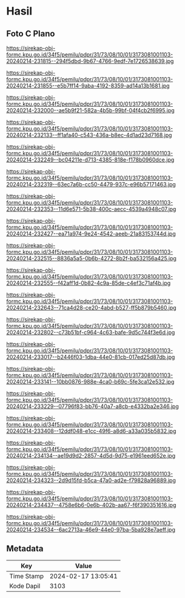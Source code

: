 # Hasil

## Foto C Plano

https://sirekap-obj-formc.kpu.go.id/34f5/pemilu/pdpr/31/73/08/10/01/3173081001103-20240214-231815--294f5dbd-9b67-4766-9edf-7e1726538639.jpg

https://sirekap-obj-formc.kpu.go.id/34f5/pemilu/pdpr/31/73/08/10/01/3173081001103-20240214-231855--e5b7ff14-9aba-4192-8359-ad14a13b1681.jpg

https://sirekap-obj-formc.kpu.go.id/34f5/pemilu/pdpr/31/73/08/10/01/3173081001103-20240214-232000--ae5b9f21-582a-4b5b-99bf-04f4cb2f6995.jpg

https://sirekap-obj-formc.kpu.go.id/34f5/pemilu/pdpr/31/73/08/10/01/3173081001103-20240214-232133--ff1afa40-c543-436a-b8ec-4d1ad23d7168.jpg

https://sirekap-obj-formc.kpu.go.id/34f5/pemilu/pdpr/31/73/08/10/01/3173081001103-20240214-232249--bc04211e-d713-4385-818e-f178b0960dce.jpg

https://sirekap-obj-formc.kpu.go.id/34f5/pemilu/pdpr/31/73/08/10/01/3173081001103-20240214-232319--63ec7a6b-cc50-4479-937c-e96b57171463.jpg

https://sirekap-obj-formc.kpu.go.id/34f5/pemilu/pdpr/31/73/08/10/01/3173081001103-20240214-232353--11d6e571-5b38-400c-aecc-4539a4948c07.jpg

https://sirekap-obj-formc.kpu.go.id/34f5/pemilu/pdpr/31/73/08/10/01/3173081001103-20240214-232427--ea71a974-9e24-4542-aeeb-21a83153744d.jpg

https://sirekap-obj-formc.kpu.go.id/34f5/pemilu/pdpr/31/73/08/10/01/3173081001103-20240214-232515--8836a5a5-0b6b-4272-8b2f-ba532156a425.jpg

https://sirekap-obj-formc.kpu.go.id/34f5/pemilu/pdpr/31/73/08/10/01/3173081001103-20240214-232555--f42aff1d-0b82-4c9a-85de-c4ef3c71af4b.jpg

https://sirekap-obj-formc.kpu.go.id/34f5/pemilu/pdpr/31/73/08/10/01/3173081001103-20240214-232643--71ca4d28-ce20-4abd-b527-ff5b879b5460.jpg

https://sirekap-obj-formc.kpu.go.id/34f5/pemilu/pdpr/31/73/08/10/01/3173081001103-20240214-232802--c73b51bf-c964-4c63-bafe-9d5c744f3e6d.jpg

https://sirekap-obj-formc.kpu.go.id/34f5/pemilu/pdpr/31/73/08/10/01/3173081001103-20240214-233017--b2446f03-1dba-44e0-81cb-017ed25d87db.jpg

https://sirekap-obj-formc.kpu.go.id/34f5/pemilu/pdpr/31/73/08/10/01/3173081001103-20240214-233141--10bb0876-988e-4ca0-b69c-5fe3ca12e532.jpg

https://sirekap-obj-formc.kpu.go.id/34f5/pemilu/pdpr/31/73/08/10/01/3173081001103-20240214-233229--07796f83-bb76-40a7-a8cb-e4332ba2e346.jpg

https://sirekap-obj-formc.kpu.go.id/34f5/pemilu/pdpr/31/73/08/10/01/3173081001103-20240214-233408--12ddf048-e1cc-49f6-a8d6-a33a035b5832.jpg

https://sirekap-obj-formc.kpu.go.id/34f5/pemilu/pdpr/31/73/08/10/01/3173081001103-20240214-234134--ae19d9d2-2857-4d5d-9d75-e1961eed652e.jpg

https://sirekap-obj-formc.kpu.go.id/34f5/pemilu/pdpr/31/73/08/10/01/3173081001103-20240214-234323--2d9d15fd-b5ca-47a0-ad2e-f79828a96889.jpg

https://sirekap-obj-formc.kpu.go.id/34f5/pemilu/pdpr/31/73/08/10/01/3173081001103-20240214-234437--4758e6b6-0e6b-402b-aa67-f6f390351616.jpg

https://sirekap-obj-formc.kpu.go.id/34f5/pemilu/pdpr/31/73/08/10/01/3173081001103-20240214-234534--6ac2713a-46e9-44e0-97ba-5ba928e7aeff.jpg


## Metadata

| Key        | Value               |
| ---------- | ------------------- |
| Time Stamp | 2024-02-17 13:05:41 |
| Kode Dapil | 3103                |



